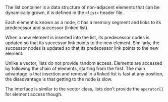 The list container is a data structure of non-adjacent elements that can be dynamically grown, it is defined in the `<list>` header file.

Each element is known as a node, it has a memory segment and links to its predecessor and successor (linked list).

When a new element is inserted into the list, its predecessor nodes is updated so that its successor link points to the new element. Similarly, the successor nodes is updated so that its predecessor link points to the new element.

Unlike a vector, lists do not provide random access. Elements are accessed by following the chain of elements, starting from the first. The main advantage is that insertion and removal in a linked list is fast at any position, the disadvantage is that getting to the node is slow.

The interface is similar to the vector class, lists don't provide the `operator[]` for element access though.